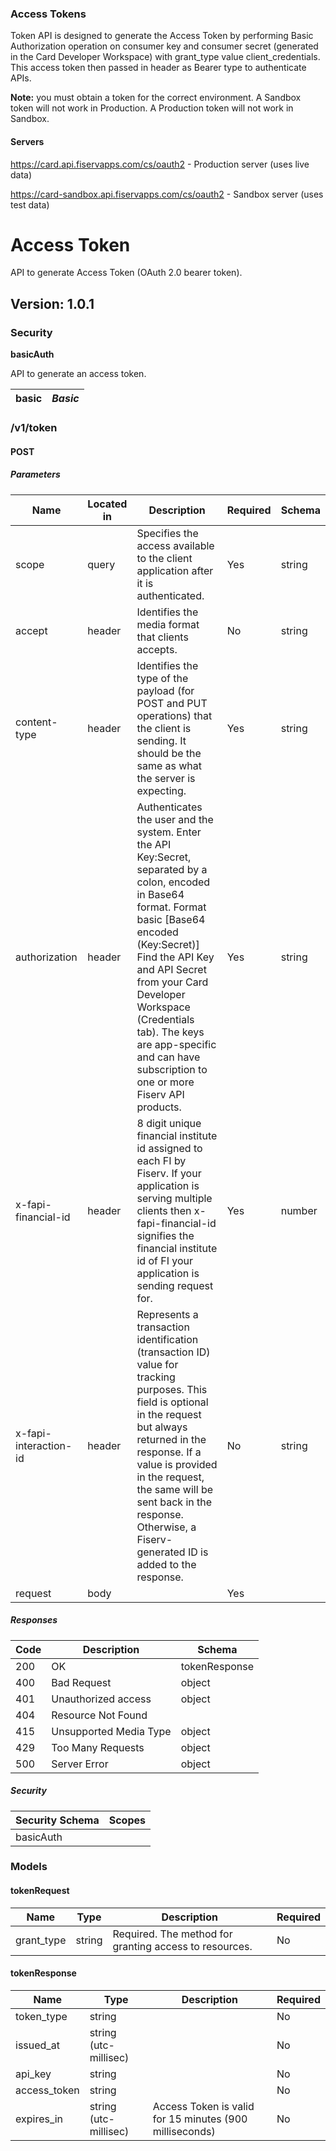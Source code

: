 ### Access Tokens



Token API is designed to generate the Access Token by performing Basic Authorization operation on consumer key and consumer secret (generated in the Card Developer Workspace) with grant_type value client_credentials. This access token then passed in header as Bearer type to authenticate APIs.

**Note:** you must obtain a token for the correct environment.  A Sandbox token will not work in Production. A Production token will not work in Sandbox.


#### Servers

https://card.api.fiservapps.com/cs/oauth2 - Production server (uses live data)

https://card-sandbox.api.fiservapps.com/cs/oauth2 - Sandbox server (uses test data)



# Access Token
API to generate Access Token (OAuth 2.0 bearer token).

## Version: 1.0.1

### Security
**basicAuth**  

API to generate an access token.

|basic|*Basic*|
|---|---|

### /v1/token

#### POST

##### Parameters

| Name | Located in | Description | Required | Schema |
| ---- | ---------- | ----------- | -------- | ---- |
| scope | query | Specifies the access available to the client application after it is authenticated. | Yes | string |
| accept | header | Identifies the media format that clients accepts. | No | string |
| content-type | header | Identifies the type of the payload (for POST and PUT operations) that the client is sending. It should be the same as what the server is expecting. | Yes | string |
| authorization | header | Authenticates the user and the system. Enter the API Key:Secret, separated by a colon, encoded in Base64 format.  Format basic [Base64 encoded (Key:Secret)] Find the API Key and API Secret from your Card Developer Workspace (Credentials tab). The keys are app-specific and can have subscription to one or more Fiserv API products. | Yes | string |
| x-fapi-financial-id | header | 8 digit unique financial institute id assigned to each FI by Fiserv. If your application is serving multiple clients then x-fapi-financial-id signifies the financial institute id of FI your application is sending request for. | Yes | number |
| x-fapi-interaction-id | header | Represents a transaction identification (transaction ID) value for tracking purposes. This field is optional in the request but always returned in the response. If a value is provided in the request, the same will be sent back in the response. Otherwise, a Fiserv-generated ID is added to the response. | No | string |
| request | body |  | Yes |  |

##### Responses

| Code | Description | Schema |
| ---- | ----------- | ------ |
| 200 | OK | tokenResponse |
| 400 | Bad Request | object |
| 401 | Unauthorized access | object |
| 404 | Resource Not Found |  |
| 415 | Unsupported Media Type | object |
| 429 | Too Many Requests | object |
| 500 | Server Error | object |

##### Security

| Security Schema | Scopes |
| --- | --- |
| basicAuth | |

### Models


#### tokenRequest

| Name | Type | Description | Required |
| ---- | ---- | ----------- | -------- |
| grant_type | string | Required. The method for granting access to resources. | No |

#### tokenResponse

| Name | Type | Description | Required |
| ---- | ---- | ----------- | -------- |
| token_type | string |  | No |
| issued_at | string (utc-millisec) |  | No |
| api_key | string |  | No |
| access_token | string |  | No |
| expires_in | string (utc-millisec) | Access Token is valid for 15 minutes (900 milliseconds) | No |

